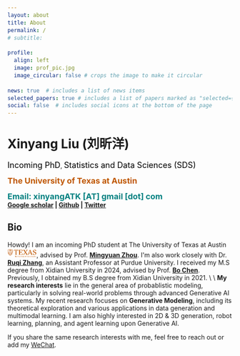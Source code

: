 ```yaml
---
layout: about
title: About
permalink: /
# subtitle: 

profile:
  align: left
  image: prof_pic.jpg
  image_circular: false # crops the image to make it circular

news: true  # includes a list of news items
selected_papers: true # includes a list of papers marked as "selected={true}"
social: false  # includes social icons at the bottom of the page
---
```

# **Xinyang Liu (刘昕洋)** 
<font color="black" size=4 face="">Incoming PhD</font>,   <font color="black" size=4 face="">Statistics and Data Sciences (SDS)</font>

**<font color="BF5701" size=4 face="">The University of Texas at Austin</font>** 

**<font color="Teal" size=4 face="">Email: xinyangATK [AT] gmail [dot] com</font>** 
\
**[Google scholar](https://scholar.google.com.hk/citations?hl=zh-CN&user=9VtswyYAAAAJ) | [Github](https://github.com/xinyangATK) | [Twitter](https://twitter.com/XinyangATK)**

## **Bio**
Howdy! I am an incoming PhD student at The University of Texas at Austin <img src="/assets/img/ut-logo.png" width="65">, advised by Prof. **[Mingyuan Zhou](https://mingyuanzhou.github.io)**. 
I'm also work closely with Dr. **[Ruqi Zhang](https://ruqizhang.github.io)**, an Assistant Professor at Purdue University. 
I received my M.S degree from Xidian University in 2024, advised by Prof. **[Bo Chen](https://web.xidian.edu.cn/bchen/)**. 
Previously, I obtained my B.S degree from Xidian University in 2021. 
\\
\\
**My research interests** lie in the general area of probablistic modeling, particularly in solving real-world problems through advanced Generative AI systems. 
My recent research focuses on **Generative Modeling**, including its theoretical exploration and various applications in data generation and multimodal learning. 
I am also highly interested in 2D & 3D generation, robot learning, planning, and agent learning upon Generative AI. 

If you share the same research interests with me, feel free to reach out or add my [WeChat](./assets/img/wechat.jpg).



 